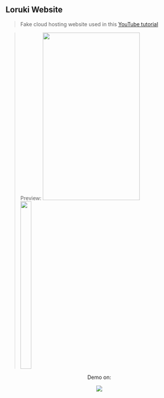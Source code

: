 ## Loruki Website

> Fake cloud hosting website used in this [YouTube tutorial](https://www.youtube.com/watch?v=p0bGHP-PXD4)

> Preview:
> <img src="src\img\gifs\loruki-desktop-view.gif" width='75%' height='450px'/>
> <img src="src\img\gifs\loruki-mobile-view.gif" width='25%' height='450px'>

<p align='center'> Demo on: </p>
<p align='center'>
  <a href='https://elegant-bhabha-49f5a5.netlify.app/' target='_blank'>
    <img src="https://img.shields.io/badge/netlify%20-00C7B7.svg?&style=for-the-badge&logo=netlify&logoColor=white" />
  </a>
</p>
